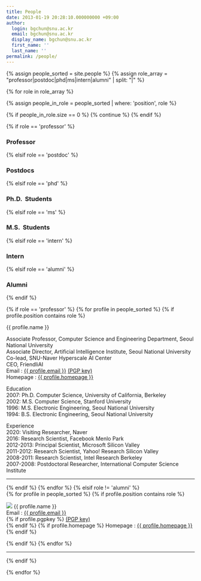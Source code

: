 ```yaml
---
title: People
date: 2013-01-19 20:28:10.000000000 +09:00
author:
  login: bgchun@snu.ac.kr
  email: bgchun@snu.ac.kr
  display_name: bgchun@snu.ac.kr
  first_name: ''
  last_name: ''
permalink: /people/
---
```


{% assign people_sorted = site.people %}
{% assign role_array = "professor|postdoc|phd|ms|intern|alumni" | split: "|" %}

{% for role in role_array %}

{% assign people_in_role = people_sorted | where: 'position', role %}

<!-- Skip section if there's nobody -->
{% if people_in_role.size == 0 %}
  {% continue %}
{% endif %}

<div class="pos_header">
    {% if role == 'professor' %}
    <h3>Professor</h3>
    {% elsif role == 'postdoc' %}
    <h3>Postdocs</h3>
    {% elsif role == 'phd' %}
    <h3>Ph.D.  Students</h3>
    {% elsif role == 'ms' %}
    <h3>M.S.  Students</h3>
    {% elsif role == 'intern' %}
    <h3>Intern</h3>
    {% elsif role == 'alumni' %}
    <h3>Alumni</h3>
    {% endif %}
</div>

{% if role == 'professor' %}
{% for profile in people_sorted %}
{% if profile.position contains role %}
<div class="professor_area">
      <div class="list-item-people">
        <p class="list-post-title">
    <div class="one_fourth">
        <img src="{{ profile.picture }}" alt="">
    </div>
    <div class="three_fourth last">
        <div class="person-desc">
            <div class="person-author person-author-dark clearfix">
                <div class="person-author-wrapper">
                    <span class="person-name">{{ profile.name }}</span>
                    <span class="person-title"></span>
                </div>
                <div class="clear"></div>
            </div>
            <div class="person-content">
                <p>
                Associate Professor, Computer Science and Engineering Department, Seoul National University<br>
                Associate Director, Artificial Intelligence Institute, Seoul National University<br>
                Co-lead, SNU-Naver Hyperscale AI Center<br>
                CEO, FriendliAI<br>
                Email : <a href="mailto:{{ profile.email }}">{{ profile.email }}</a> <a href="{{ profile.pgpkey }}" target="_blank" rel="noopener noreferrer">(PGP key)</a><br>
                Homepage : <a href="{{ profile.homepage }}" target="_blank" rel="noopener noreferrer">{{ profile.homepage }}</a>
                </p>
                <p>Education<br>
                2007: Ph.D. Computer Science, University of California, Berkeley<br>
                2002: M.S. Computer Science, Stanford University<br>
                1996: M.S. Electronic Engineering, Seoul National University<br>
                1994: B.S. Electronic Engineering, Seoul National University</p>
                <p>Experience<br>
                2020: Visiting Researcher, Naver<br>
                2016: Research Scientist, Facebook Menlo Park<br>
                2012-2013: Principal Scientist, Microsoft Silicon Valley<br>
                2011-2012: Research Scientist, Yahoo! Research Silicon Valley<br>
                2008-2011: Research Scientist, Intel Research Berkeley<br>
                2007-2008: Postdoctoral Researcher, International Computer Science Institute<br>
                </p>
            </div>
        </div>
    </div>
            </p>
      </div>
</div>
<hr>
<div id="clear" style="clear:both;"></div>
{% endif %}
{% endfor %}
{% elsif role != 'alumni' %}
<div class="content list people">
  {% for profile in people_sorted %}
    {% if profile.position contains role %}
      <div class="list-item-people">
        <p class="list-post-title">
          <img class="profile-thumbnail" src="{{profile.picture}}">
          {{ profile.name }}<br>
          Email : <a href="mailto:{{ profile.email }}">{{ profile.email }}</a><br>
          {% if profile.pgpkey %}
          <a href="{{ profile.pgpkey }}" target="_blank" rel="noopener noreferrer">(PGP key)</a><br>
          {% endif %}
          {% if profile.homepage %}
            Homepage : <a href="{{ profile.homepage }}" target="_blank" rel="noopener noreferrer">{{ profile.homepage }}</a>
          {% endif %}
        </p>
      </div>
    {% endif %}
  {% endfor %}
</div>
<hr>
<div id="clear" style="clear:both;"></div>
{% endif %}


{% endfor %}
